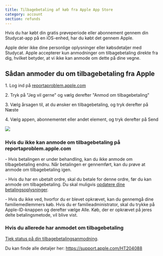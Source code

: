 ```yaml
---
title: Tilbagebetaling af køb fra Apple App Store
category: account
section: refunds 
---
```

Hvis du har købt din gratis prøveperiode eller abonnement gennem din Studycat-app på en iOS-enhed, har du købt det gennem Apple. 

Apple deler ikke dine personlige oplysninger eller købsdetaljer med Studycat. Apple accepterer kun anmodninger om tilbagebetaling direkte fra dig, hvilket betyder, at vi ikke kan anmode om dette på dine vegne.


## Sådan anmoder du om tilbagebetaling fra Apple

1\. Log ind på [reportaproblem.apple.com](https://reportaproblem.apple.com/)

2\. Tryk på "Jeg vil gerne" og vælg derefter "Anmod om tilbagebetaling"

3\. Vælg årsagen til, at du ønsker en tilbagebetaling, og tryk derefter på Næste

4\. Vælg appen, abonnementet eller andet element, og tryk derefter på Send


​![](/attachments/token/EIRFxjZzzik6OVcPJeEE4MFaP/?name=ios14-iphone-12-pro-safari-report-a-problem.png)​


### Hvis du ikke kan anmode om tilbagebetaling på reportaproblem.apple.com

\- Hvis betalingen er under behandling, kan du ikke anmode om tilbagebetaling endnu. Når betalingen er gennemført, kan du prøve at anmode om tilbagebetaling igen.

\- Hvis du har en ubetalt ordre, skal du betale for denne ordre, før du kan anmode om tilbagebetaling. Du skal muligvis [opdatere dine betalingsoplysninger](https://support.apple.com/kb/HT201266).

\- Hvis du ikke ved, hvorfor du er blevet opkrævet, kan du gennemgå dine familiemedlemmers køb. Hvis du er familieadministrator, skal du trykke på Apple-ID-knappen og derefter vælge Alle. Køb, der er opkrævet på jeres delte betalingsmetode, vil blive vist.


### Hvis du allerede har anmodet om tilbagebetaling

[Tjek status på din tilbagebetalingsanmodning](https://support.apple.com/kb/HT210904).


Du kan finde alle detaljer her: <https://support.apple.com/HT204088>